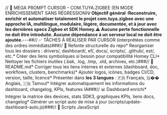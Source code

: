 // 🧠 MEGA PROMPT CURSOR – COM.TUYA.ZIGBEE (EN MODE ENRICHISSEMENT SANS RÉGRESSION)**💡 Objectif général :**Reconstruire, enrichir et automatiser totalement le projet com.tuya.zigbee avec une approche IA, multilingue, modulaire, légère, documentée, et à jour avec les dernières specs Zigbee et SDK Homey.**⚠️ Aucune perte fonctionnelle ne doit être introduite. Aucune dépendance à un serveur local ne doit être ajoutée.**---##// ✅ TÂCHES À RÉALISER PAR CURSOR (interprétées comme des ordres immédiats)###// 🧱 Refonte structurelle du repo* Reorganiser tous les dossiers : drivers/, dashboard/, ef/, docs/, scripts/, .github/, est/, etc.* Créer des liens symboliques si besoin pour compatibilité Homey CLI* Nettoyer les fichiers inutiles (.bak, .log, .tmp, .old, archives, etc.)###// 📁 README.md* Corriger tous les liens internes et externes (dashboard, doc, workflows, clusters, benchmarks)* Ajouter logos, icônes, badges CI/CD, version, taille, licence* Présenter dans **les 3 langues** : 🇫🇷 Français, 🇬�� Anglais, 🇮🇳 Tamoul* Intégrer automatiquement les informations du dashboard, changelog, KPIs, features IA###// 📊 Dashboard enrichi* Intégrer la matrice des devices, stats SDK3, graphiques KPIs, liens docs, changelog* Générer un script auto de mise à jour (scripts/update-dashboard-auto.js)###// 🔧 Scripts JavaScript